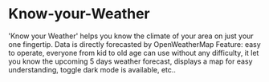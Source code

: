 # Know-your-Weather
'Know your Weather' helps you know the climate of your area on just your one fingertip. Data is directly forecasted by OpenWeatherMap Feature: easy to operate, everyone from kid to old age can use without any difficulty, it let you know the upcoming 5 days weather forecast, displays a map for easy understanding, toggle dark mode is available, etc..
